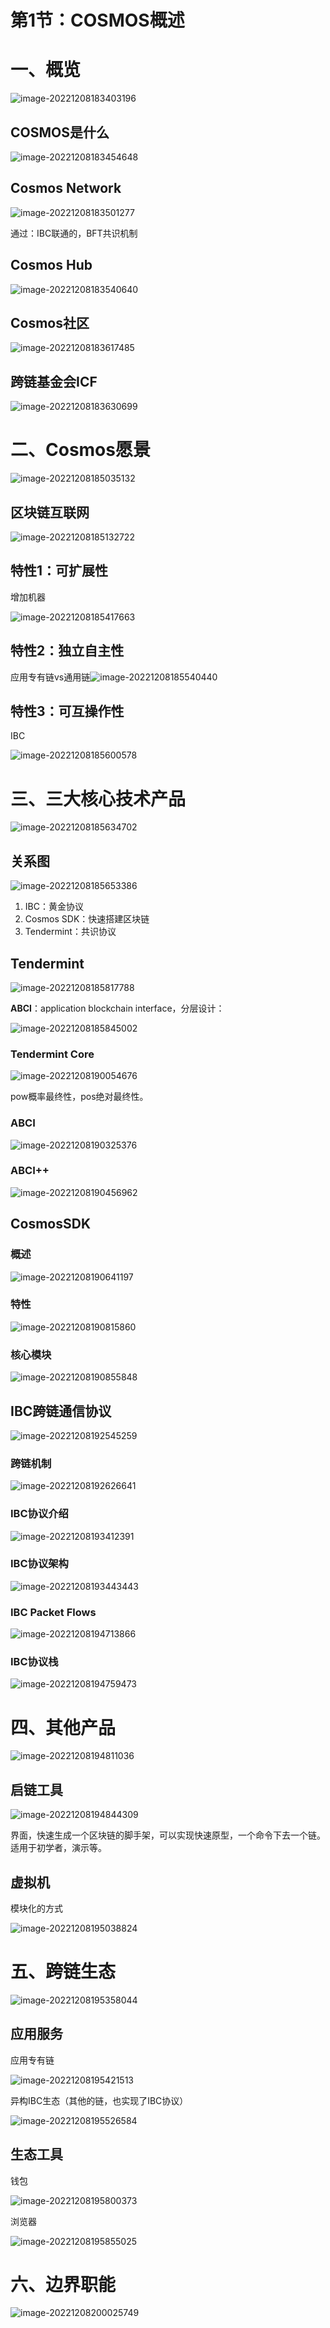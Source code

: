 # 第1节：COSMOS概述

# 一、概览

![image-20221208183403196](https://duke-typora.s3.ap-southeast-1.amazonaws.com/uPic/image-20221208183403196.png)

## COSMOS是什么

![image-20221208183454648](https://duke-typora.s3.ap-southeast-1.amazonaws.com/uPic/image-20221208183454648.png)

## Cosmos Network

![image-20221208183501277](https://duke-typora.s3.ap-southeast-1.amazonaws.com/uPic/image-20221208183501277.png)

通过：IBC联通的，BFT共识机制

## Cosmos Hub

![image-20221208183540640](https://duke-typora.s3.ap-southeast-1.amazonaws.com/uPic/image-20221208183540640.png)

## Cosmos社区

![image-20221208183617485](https://duke-typora.s3.ap-southeast-1.amazonaws.com/uPic/image-20221208183617485.png)

## 跨链基金会ICF

![image-20221208183630699](https://duke-typora.s3.ap-southeast-1.amazonaws.com/uPic/image-20221208183630699.png)

# 二、Cosmos愿景 

![image-20221208185035132](https://duke-typora.s3.ap-southeast-1.amazonaws.com/uPic/image-20221208185035132.png)

## 区块链互联网

![image-20221208185132722](https://duke-typora.s3.ap-southeast-1.amazonaws.com/uPic/image-20221208185132722.png)

## 特性1：可扩展性

增加机器

![image-20221208185417663](https://duke-typora.s3.ap-southeast-1.amazonaws.com/uPic/image-20221208185417663.png)

## 特性2：独立自主性

应用专有链vs通用链![image-20221208185540440](https://duke-typora.s3.ap-southeast-1.amazonaws.com/uPic/image-20221208185540440.png)

## 特性3：可互操作性

IBC

![image-20221208185600578](https://duke-typora.s3.ap-southeast-1.amazonaws.com/uPic/image-20221208185600578.png)

# 三、三大核心技术产品

![image-20221208185634702](https://duke-typora.s3.ap-southeast-1.amazonaws.com/uPic/image-20221208185634702.png)

## 关系图

![image-20221208185653386](https://duke-typora.s3.ap-southeast-1.amazonaws.com/uPic/image-20221208185653386.png)

1. IBC：黄金协议
2. Cosmos SDK：快速搭建区块链
3. Tendermint：共识协议

## Tendermint

![image-20221208185817788](https://duke-typora.s3.ap-southeast-1.amazonaws.com/uPic/image-20221208185817788.png)

**ABCI**：application blockchain interface，分层设计：

![image-20221208185845002](https://duke-typora.s3.ap-southeast-1.amazonaws.com/uPic/image-20221208185845002.png)

### Tendermint Core

![image-20221208190054676](https://duke-typora.s3.ap-southeast-1.amazonaws.com/uPic/image-20221208190054676.png)

pow概率最终性，pos绝对最终性。

### ABCI

![image-20221208190325376](https://duke-typora.s3.ap-southeast-1.amazonaws.com/uPic/image-20221208190325376.png)

### ABCI++

![image-20221208190456962](https://duke-typora.s3.ap-southeast-1.amazonaws.com/uPic/image-20221208190456962.png)

## CosmosSDK

### 概述

![image-20221208190641197](https://duke-typora.s3.ap-southeast-1.amazonaws.com/uPic/image-20221208190641197.png)

### 特性

![image-20221208190815860](https://duke-typora.s3.ap-southeast-1.amazonaws.com/uPic/image-20221208190815860.png)

### 核心模块

![image-20221208190855848](https://duke-typora.s3.ap-southeast-1.amazonaws.com/uPic/image-20221208190855848.png)

## IBC跨链通信协议

![image-20221208192545259](https://duke-typora.s3.ap-southeast-1.amazonaws.com/uPic/image-20221208192545259.png)

### 跨链机制

![image-20221208192626641](https://duke-typora.s3.ap-southeast-1.amazonaws.com/uPic/image-20221208192626641.png)

### IBC协议介绍

![image-20221208193412391](https://duke-typora.s3.ap-southeast-1.amazonaws.com/uPic/image-20221208193412391.png)

### IBC协议架构

![image-20221208193443443](https://duke-typora.s3.ap-southeast-1.amazonaws.com/uPic/image-20221208193443443.png)

### IBC Packet Flows

![image-20221208194713866](https://duke-typora.s3.ap-southeast-1.amazonaws.com/uPic/image-20221208194713866.png)

### IBC协议栈

![image-20221208194759473](https://duke-typora.s3.ap-southeast-1.amazonaws.com/uPic/image-20221208194759473.png)

# 四、其他产品

![image-20221208194811036](https://duke-typora.s3.ap-southeast-1.amazonaws.com/uPic/image-20221208194811036.png)

## 启链工具

![image-20221208194844309](https://duke-typora.s3.ap-southeast-1.amazonaws.com/uPic/image-20221208194844309.png)

界面，快速生成一个区块链的脚手架，可以实现快速原型，一个命令下去一个链。适用于初学者，演示等。

## 虚拟机

模块化的方式

![image-20221208195038824](https://duke-typora.s3.ap-southeast-1.amazonaws.com/uPic/image-20221208195038824.png)

# 五、跨链生态

![image-20221208195358044](https://duke-typora.s3.ap-southeast-1.amazonaws.com/uPic/image-20221208195358044.png)

## 应用服务

应用专有链

![image-20221208195421513](https://duke-typora.s3.ap-southeast-1.amazonaws.com/uPic/image-20221208195421513.png)

异构IBC生态（其他的链，也实现了IBC协议）

![image-20221208195526584](https://duke-typora.s3.ap-southeast-1.amazonaws.com/uPic/image-20221208195526584.png)

## 生态工具

钱包

![image-20221208195800373](https://duke-typora.s3.ap-southeast-1.amazonaws.com/uPic/image-20221208195800373.png)

浏览器

![image-20221208195855025](https://duke-typora.s3.ap-southeast-1.amazonaws.com/uPic/image-20221208195855025.png)

# 六、边界职能

![image-20221208200025749](https://duke-typora.s3.ap-southeast-1.amazonaws.com/uPic/image-20221208200025749.png)